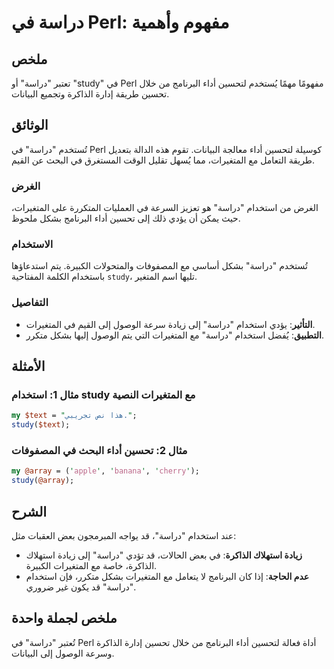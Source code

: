 <!--
Meta Description: # دراسة في Perl: مفهوم وأهمية ## ملخص تعتبر "دراسة" أو "study" في Perl مفهومًا مهمًا يُستخدم لتحسين أداء البرنامج من خلال تحسين طريقة إدارة الذاكرة وت...
Meta Keywords: دراسة, المتغيرات, perl, استخدام, study
-->

# دراسة في Perl: مفهوم وأهمية

## ملخص
تعتبر "دراسة" أو "study" في Perl مفهومًا مهمًا يُستخدم لتحسين أداء البرنامج من خلال تحسين طريقة إدارة الذاكرة وتجميع البيانات.

## الوثائق
تُستخدم "دراسة" في Perl كوسيلة لتحسين أداء معالجة البيانات. تقوم هذه الدالة بتعديل طريقة التعامل مع المتغيرات، مما يُسهل تقليل الوقت المستغرق في البحث عن القيم. 

### الغرض
الغرض من استخدام "دراسة" هو تعزيز السرعة في العمليات المتكررة على المتغيرات، حيث يمكن أن يؤدي ذلك إلى تحسين أداء البرنامج بشكل ملحوظ.

### الاستخدام
تُستخدم "دراسة" بشكل أساسي مع المصفوفات والمتحولات الكبيرة. يتم استدعاؤها باستخدام الكلمة المفتاحية `study`، تليها اسم المتغير.

### التفاصيل
- **التأثير**: يؤدي استخدام "دراسة" إلى زيادة سرعة الوصول إلى القيم في المتغيرات.
- **التطبيق**: يُفضل استخدام "دراسة" مع المتغيرات التي يتم الوصول إليها بشكل متكرر.

## الأمثلة

### مثال 1: استخدام study مع المتغيرات النصية
```perl
my $text = "هذا نص تجريبي.";
study($text);
```

### مثال 2: تحسين أداء البحث في المصفوفات
```perl
my @array = ('apple', 'banana', 'cherry');
study(@array);
```

## الشرح
عند استخدام "دراسة"، قد يواجه المبرمجون بعض العقبات مثل:
- **زيادة استهلاك الذاكرة**: في بعض الحالات، قد تؤدي "دراسة" إلى زيادة استهلاك الذاكرة، خاصة مع المتغيرات الكبيرة.
- **عدم الحاجة**: إذا كان البرنامج لا يتعامل مع المتغيرات بشكل متكرر، فإن استخدام "دراسة" قد يكون غير ضروري.

## ملخص لجملة واحدة
تُعتبر "دراسة" في Perl أداة فعالة لتحسين أداء البرنامج من خلال تحسين إدارة الذاكرة وسرعة الوصول إلى البيانات.